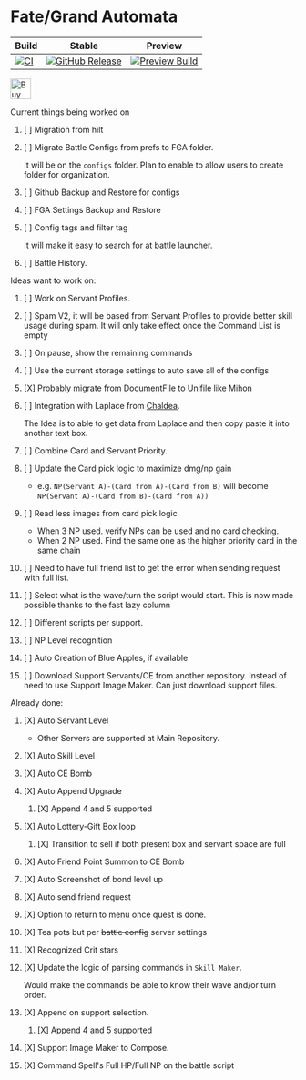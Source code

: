 # Fate/Grand Automata

| Build                                                                                                                                                       | Stable                                                                                                                                                                 | Preview                                                                                                                                                               |
|-------------------------------------------------------------------------------------------------------------------------------------------------------------|------------------------------------------------------------------------------------------------------------------------------------------------------------------------|-----------------------------------------------------------------------------------------------------------------------------------------------------------------------|
| [![CI](https://github.com/ArthurKun21/FGA-Preview/actions/workflows/ci.yml/badge.svg)](https://github.com/ArthurKun21/FGA-Preview/actions/workflows/ci.yml) | <a href="https://github.com/Fate-Grand-Automata/FGA/releases" target="_blank"><img alt="GitHub Release" src="https://img.shields.io/github/v/release/Fate-Grand-Automata/FGA?include_prereleases"></a> | [![Preview Build](https://img.shields.io/github/release/ArthurKun21/FGA-Preview-Build.svg?maxAge=3600&label=download)](https://github.com/ArthurKun21/FGA-Preview-Build/releases) |

<a href='https://ko-fi.com/arthurkun21' target='_blank'><img height='36' style='border:0px;height:36px;' src='https://storage.ko-fi.com/cdn/kofi2.png?v=3' border='0' alt='Buy Me a Coffee at ko-fi.com' /></a>

Current things being worked on

1. [ ] Migration from hilt
  
2. [ ] Migrate Battle Configs from prefs to FGA folder.

     It will be on the `configs` folder. Plan to enable to allow users to create folder for organization.
   
3. [ ] Github Backup and Restore for configs
  
4. [ ] FGA Settings Backup and Restore
  
5. [ ] Config tags and filter tag

     It will make it easy to search for at battle launcher.

6. [ ] Battle History.

Ideas want to work on:

1. [ ] Work on Servant Profiles.
   
2. [ ] Spam V2, it will be based from Servant Profiles to provide better skill usage during spam. It will only take effect once the Command List is empty

3. [ ] On pause, show the remaining commands
   
4. [ ] Use the current storage settings to auto save all of the configs
   
5. [X] Probably migrate from DocumentFile to Unifile like Mihon

6. [ ] Integration with Laplace from [Chaldea](https://github.com/chaldea-center/chaldea).

    The Idea is to able to get data from Laplace and then copy paste it into another text box.

7. [ ] Combine Card and Servant Priority.

8. [ ] Update the Card pick logic to maximize dmg/np gain
    - e.g. `NP(Servant A)-(Card from A)-(Card from B)` will become `NP(Servant A)-(Card from B)-(Card from A))`

9. [ ] Read less images from card pick logic
    - When 3 NP used. verify NPs can be used and no card checking.
    - When 2 NP used. Find the same one as the higher priority card in the same chain

10. [ ] Need to have full friend list to get the error when sending request with full list.
    
11. [ ] Select what is the wave/turn the script would start. This is now made possible thanks to the fast lazy column

12. [ ] Different scripts per support.

13. [ ] NP Level recognition

14. [ ] Auto Creation of Blue Apples, if available
  
15. [ ] Download Support Servants/CE from another repository. Instead of need to use Support Image Maker. Can just download support files.

Already done:

1. [X] Auto Servant Level
    - Other Servers are supported at Main Repository.

2. [X] Auto Skill Level

3. [X] Auto CE Bomb

4. [X] Auto Append Upgrade
    1. [X] Append 4 and 5 supported

5. [X] Auto Lottery-Gift Box loop
    1. [X] Transition to sell if both present box and servant space are full
       
6. [X] Auto Friend Point Summon to CE Bomb

7. [X] Auto Screenshot of bond level up

8. [X] Auto send friend request

9. [X] Option to return to menu once quest is done.

10. [X] Tea pots but per ~~battle config~~ server settings

11. [X] Recognized Crit stars
    
12. [X] Update the logic of parsing commands in `Skill Maker`.

    Would make the commands be able to know their wave and/or turn order.

13. [X] Append on support selection.
    1. [X] Append 4 and 5 supported

14. [X] Support Image Maker to Compose.

15. [X] Command Spell's Full HP/Full NP on the battle script

